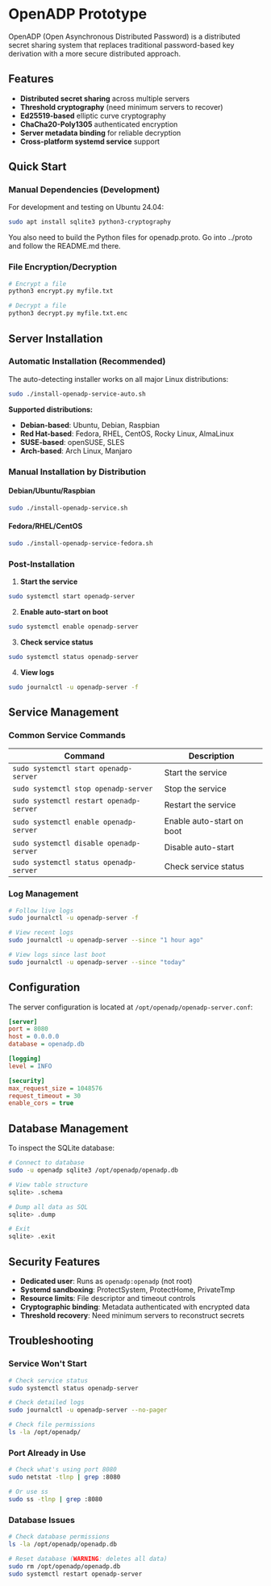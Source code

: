 # OpenADP Prototype

OpenADP (Open Asynchronous Distributed Password) is a distributed secret sharing system that replaces traditional password-based key derivation with a more secure distributed approach.

## Features

- **Distributed secret sharing** across multiple servers
- **Threshold cryptography** (need minimum servers to recover)
- **Ed25519-based** elliptic curve cryptography
- **ChaCha20-Poly1305** authenticated encryption
- **Server metadata binding** for reliable decryption
- **Cross-platform systemd service** support

## Quick Start

### Manual Dependencies (Development)

For development and testing on Ubuntu 24.04:

```bash
sudo apt install sqlite3 python3-cryptography
```

You also need to build the Python files for openadp.proto. Go into ../proto and follow the README.md there.

### File Encryption/Decryption

```bash
# Encrypt a file
python3 encrypt.py myfile.txt

# Decrypt a file
python3 decrypt.py myfile.txt.enc
```

## Server Installation

### Automatic Installation (Recommended)

The auto-detecting installer works on all major Linux distributions:

```bash
sudo ./install-openadp-service-auto.sh
```

**Supported distributions:**
- **Debian-based**: Ubuntu, Debian, Raspbian
- **Red Hat-based**: Fedora, RHEL, CentOS, Rocky Linux, AlmaLinux
- **SUSE-based**: openSUSE, SLES
- **Arch-based**: Arch Linux, Manjaro

### Manual Installation by Distribution

#### Debian/Ubuntu/Raspbian
```bash
sudo ./install-openadp-service.sh
```

#### Fedora/RHEL/CentOS
```bash
sudo ./install-openadp-service-fedora.sh
```

### Post-Installation

1. **Start the service**
```bash
sudo systemctl start openadp-server
```

2. **Enable auto-start on boot**
```bash
sudo systemctl enable openadp-server
```

3. **Check service status**
```bash
sudo systemctl status openadp-server
```

4. **View logs**
```bash
sudo journalctl -u openadp-server -f
```

## Service Management

### Common Service Commands

| Command | Description |
|---------|-------------|
| `sudo systemctl start openadp-server` | Start the service |
| `sudo systemctl stop openadp-server` | Stop the service |
| `sudo systemctl restart openadp-server` | Restart the service |
| `sudo systemctl enable openadp-server` | Enable auto-start on boot |
| `sudo systemctl disable openadp-server` | Disable auto-start |
| `sudo systemctl status openadp-server` | Check service status |

### Log Management

```bash
# Follow live logs
sudo journalctl -u openadp-server -f

# View recent logs
sudo journalctl -u openadp-server --since "1 hour ago"

# View logs since last boot
sudo journalctl -u openadp-server --since "today"
```

## Configuration

The server configuration is located at `/opt/openadp/openadp-server.conf`:

```ini
[server]
port = 8080
host = 0.0.0.0
database = openadp.db

[logging]
level = INFO

[security]
max_request_size = 1048576
request_timeout = 30
enable_cors = true
```

## Database Management

To inspect the SQLite database:

```bash
# Connect to database
sudo -u openadp sqlite3 /opt/openadp/openadp.db

# View table structure
sqlite> .schema

# Dump all data as SQL
sqlite> .dump

# Exit
sqlite> .exit
```

## Security Features

- **Dedicated user**: Runs as `openadp:openadp` (not root)
- **Systemd sandboxing**: ProtectSystem, ProtectHome, PrivateTmp
- **Resource limits**: File descriptor and timeout controls
- **Cryptographic binding**: Metadata authenticated with encrypted data
- **Threshold recovery**: Need minimum servers to reconstruct secrets

## Troubleshooting

### Service Won't Start
```bash
# Check service status
sudo systemctl status openadp-server

# Check detailed logs
sudo journalctl -u openadp-server --no-pager

# Check file permissions
ls -la /opt/openadp/
```

### Port Already in Use
```bash
# Check what's using port 8080
sudo netstat -tlnp | grep :8080

# Or use ss
sudo ss -tlnp | grep :8080
```

### Database Issues
```bash
# Check database permissions
ls -la /opt/openadp/openadp.db

# Reset database (WARNING: deletes all data)
sudo rm /opt/openadp/openadp.db
sudo systemctl restart openadp-server
```

